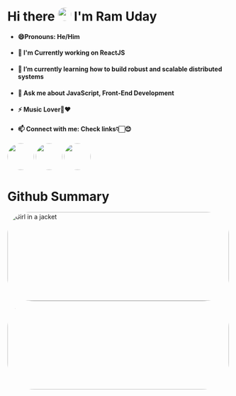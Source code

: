 <body>
    <h1>Hi there <img src="https://media.tenor.com/63nE7vC84pIAAAAM/care-discord.gif" style="border-radius:50px;" height="30" width="30px"/> I'm Ram Uday</h1>
  <ul>
  <li><h4>😄Pronouns: He/Him</h4></li>
  <li><h4>🥤 I'm Currently working on ReactJS<h4></li>
  <li><h4>🌱 I’m currently learning how to build robust and scalable distributed systems</h4></li>
  <li><h4>💬 Ask me about JavaScript, Front-End Development</h4></li>
  <li><h4>⚡ Music Lover🎵❤️</h4></li>
  <li><h4>📫 Connect with me: Check links👇🏻😊</h4></li>
</ul>
<a class="btn btn-primary"href="https://www.linkedin.com/in/ram-uday-kumar-609738195/" ><img style="border-radius:60px;" height="60" width="60px" src="https://img.icons8.com/fluency/1x/linkedin.png"></a>
      <a class="btn btn-primary" href="mailto:ramuday0786@gmail.com" ><img style="border-radius:50px;" height="60" width="60px" src="https://img.icons8.com/fluency/1x/gmail-new.png"></a>
      <a class="btn btn-primary" href="https://thankkumar.github.io/myProfile/" ><img style="border-radius:50px;" height="60" width="60px" src="https://img.icons8.com/fluency/1x/anonymous-mask.png"></a>
      <span></span>
      <h1>Github Summary</h1>
<img style="border-radius:50px;" src="https://pbs.twimg.com/media/FrybPffaQAEzEs2?format=jpg&name=small" alt="Girl in a jacket" width="500" height="200">
 <span></span>
      <img style="border-radius:60px;" src="https://pbs.twimg.com/media/FrybPjlaEAEwynk?format=png&name=small" width="500" height="200">

 

      
</body>
